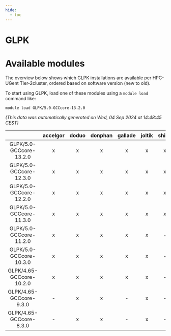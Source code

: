 ```yaml
---
hide:
  - toc
---
```


GLPK
====

# Available modules


The overview below shows which GLPK installations are available per HPC-UGent Tier-2cluster, ordered based on software version (new to old).

To start using GLPK, load one of these modules using a `module load` command like:

```shell
module load GLPK/5.0-GCCcore-13.2.0
```

*(This data was automatically generated on Wed, 04 Sep 2024 at 14:48:45 CEST)*  

| |accelgor|doduo|donphan|gallade|joltik|shinx|skitty|
| :---: | :---: | :---: | :---: | :---: | :---: | :---: | :---: |
|GLPK/5.0-GCCcore-13.2.0|x|x|x|x|x|x|x|
|GLPK/5.0-GCCcore-12.3.0|x|x|x|x|x|x|x|
|GLPK/5.0-GCCcore-12.2.0|x|x|x|x|x|x|x|
|GLPK/5.0-GCCcore-11.3.0|x|x|x|x|x|x|x|
|GLPK/5.0-GCCcore-11.2.0|x|x|x|x|x|-|x|
|GLPK/5.0-GCCcore-10.3.0|x|x|x|x|x|-|x|
|GLPK/4.65-GCCcore-10.2.0|x|x|x|x|x|-|x|
|GLPK/4.65-GCCcore-9.3.0|-|x|x|-|x|-|x|
|GLPK/4.65-GCCcore-8.3.0|-|x|x|-|x|-|x|

